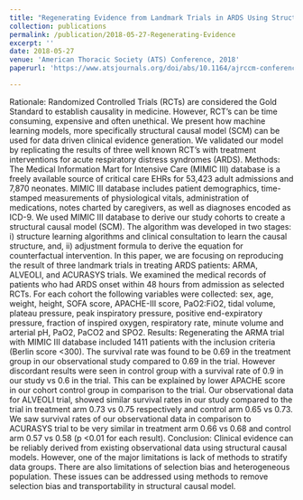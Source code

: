 ```yaml
---
title: "Regenerating Evidence from Landmark Trials in ARDS Using Structural Causal Models on Electronic Health Record"
collection: publications
permalink: /publication/2018-05-27-Regenerating-Evidence
excerpt: ''
date: 2018-05-27
venue: 'American Thoracic Society (ATS) Conference, 2018'
paperurl: 'https://www.atsjournals.org/doi/abs/10.1164/ajrccm-conference.2018.197.1_MeetingAbstracts.A4290'

---
```


Rationale: Randomized Controlled Trials (RCTs) are considered the Gold Standard to establish causality in medicine. However, RCT’s can be time consuming, expensive and often unethical. We present how machine learning models, more specifically structural causal model (SCM) can be used for data driven clinical evidence generation. We validated our model by replicating the results of three well known RCT’s with treatment interventions for acute respiratory distress syndromes (ARDS).
Methods: The Medical Information Mart for Intensive Care (MIMIC III) database is a freely available source of critical care EHRs for 53,423 adult admissions and 7,870 neonates. MIMIC III database includes patient demographics, time-stamped measurements of physiological vitals, administration of medications, notes charted by caregivers, as well as diagnoses encoded as ICD-9. We used MIMIC III database to derive our study cohorts to create a structural causal model (SCM). The algorithm was developed in two stages: i) structure learning algorithms and clinical consultation to learn the causal structure, and, ii) adjustment formula to derive the equation for counterfactual intervention. In this paper, we are focusing on reproducing the result of three landmark trials in treating ARDS patients: ARMA, ALVEOLI, and ACURASYS trials. We examined the medical records of patients who had ARDS onset within 48 hours from admission as selected RCTs. For each cohort the following variables were collected: sex, age, weight, height, SOFA score, APACHE-III score, PaO2:FiO2, tidal volume, plateau pressure, peak inspiratory pressure, positive end-expiratory pressure, fraction of inspired oxygen, respiratory rate, minute volume and arterial pH, PaO2, PaCO2 and SPO2.
Results: Regenerating the ARMA trial with MIMIC III database included 1411 patients with the inclusion criteria (Berlin score <300). The survival rate was found to be 0.69 in the treatment group in our observational study compared to 0.69 in the trial. However discordant results were seen in control group with a survival rate of 0.9 in our study vs 0.6 in the trial. This can be explained by lower APACHE score in our cohort control group in comparison to the trial. Our observational data for ALVEOLI trial, showed similar survival rates in our study compared to the trial in treatment arm 0.73 vs 0.75 respectively and control arm 0.65 vs 0.73. We saw survival rates of our observational data in comparison to ACURASYS trial to be very similar in treatment arm 0.66 vs 0.68 and control arm 0.57 vs 0.58 (p <0.01 for each result).
Conclusion: Clinical evidence can be reliably derived from existing observational data using structural causal models. However, one of the major limitations is lack of methods to stratify data groups. There are also limitations of selection bias and heterogeneous population. These issues can be addressed using methods to remove selection bias and transportability in structural causal model. 
